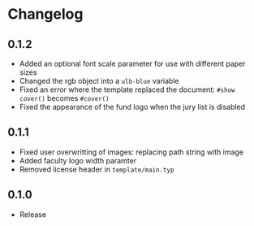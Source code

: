 <!--
SPDX-FileCopyrightText: 2025 Julien Rippinger <https://julienrippinger.eu>

SPDX-License-Identifier: MIT-0
-->

# Changelog

## 0.1.2

- Added an optional font scale parameter for use with different paper sizes
- Changed the rgb object into a `ulb-blue` variable
- Fixed an error where the template replaced the document: `#show cover()` becomes `#cover()`
- Fixed the appearance of the fund logo when the jury list is disabled

## 0.1.1

- Fixed user overwritting of images: replacing path string with image
- Added faculty logo width paramter
- Removed license header in `template/main.typ`

## 0.1.0

- Release
